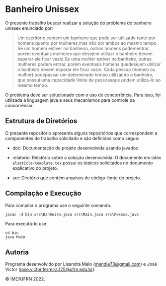 # Banheiro Unissex

O presente trabalho buscar realizar a solução do problema do banheiro unissex enunciado por:

> Um escritório contém um banheiro que pode ser utilizado tanto por homens quanto por mulheres,mas não por ambos ao mesmo tempo. Se um homem estiver no banheiro, outros homens podementrar, porém eventuais mulheres que desejem utilizar o banheiro devem esperar ele ficar vazio.Se uma mulher estiver no banheiro, outras mulheres podem entrar, porém eventuais homens quedesejem utilizar o banheiro devem esperar ele ficar vazio. Cada pessoa (homem ou mulher) podepassar um determinado tempo utilizando o banheiro, que possui uma capacidade limite de pessoasque podem utilizá-lo ao mesmo tempo.

O problema deve ser solucionado com o uso de concorrência. Para isso, foi utilizada a linguagem java e seus mecanismos para controle de concorrência.

## Estrutura de Diretórios

O presente repositório apresenta alguns repositórios que correspondem a componentes do trabalho solicitado e são definidos como segue:

- doc: Documentação do projeto desenvolvida usando javadoc.

- relatorio: Relatório sobre a solução desenvolvida. O documento em latex ``elsaticle-template.tex`` possui os tópicos solicitados no documento explicativo do projeto.

- src: Diretório que contém arquivos de código-fonte do projeto.

## Compilação e Execução

Para compilar o programa use o seguinte comando.
```
javac -d bin src\Banheiro.java src\Main.java src\Pessoa.java 
```

Para executá-lo use:
```
cd bin
java Main
```

## Autoria

Programa desenvolvido por Lisandra Melo (<mendie73@gmail.com>) e José Victor (jose.victor.ferreira.125@ufrn.edu.br).

&copy; IMD/UFRN 2022.
